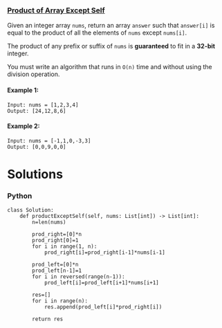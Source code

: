 ### [Product of Array Except Self](https://leetcode.com/problems/product-of-array-except-self/) <br>

Given an integer array `nums`, return an array `answer` such that `answer[i]` is equal to the product of all the elements of `nums` except `nums[i]`.

The product of any prefix or suffix of `nums` is **guaranteed** to fit in a **32-bit** integer.

You must write an algorithm that runs in `O(n)` time and without using the division operation.




#### Example 1:

```
Input: nums = [1,2,3,4]
Output: [24,12,8,6]

```

#### Example 2:

```
Input: nums = [-1,1,0,-3,3]
Output: [0,0,9,0,0]

```

# Solutions

### Python
```
class Solution:
    def productExceptSelf(self, nums: List[int]) -> List[int]:
        n=len(nums)
        
        prod_right=[0]*n
        prod_right[0]=1
        for i in range(1, n):
            prod_right[i]=prod_right[i-1]*nums[i-1]
        
        prod_left=[0]*n
        prod_left[n-1]=1
        for i in reversed(range(n-1)):
            prod_left[i]=prod_left[i+1]*nums[i+1]
            
        res=[]
        for i in range(n):
            res.append(prod_left[i]*prod_right[i])
        
        return res
```
